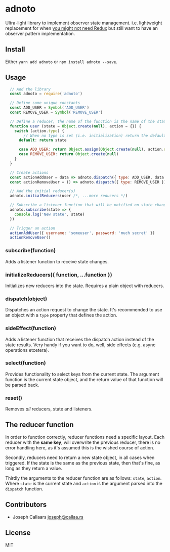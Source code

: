 # adnoto
Ultra-light library to implement observer state management. i.e. lightweight replacement for when [you might not need Redux](https://medium.com/@dan_abramov/you-might-not-need-redux-be46360cf367) but still want to have an observer pattern implementation.


## Install

Either `yarn add adnoto` or `npm install adnoto --save`.

## Usage

```javascript
  // Add the library
  const adnoto = require('adnoto')

  // Define some unique constants
  const ADD_USER = Symbol('ADD_USER')
  const REMOVE_USER = Symbol('REMOVE_USER')

  // Define a reducer, the name of the function is the name of the state
  function user (state = Object.create(null), action = {}) {
    switch (action.type) {
        // When no type is set (i.e. initialization) return the default state
      default: return state

      case ADD_USER: return Object.assign(Object.create(null), action.data)
      case REMOVE_USER: return Object.create(null)
    }
  }

  // Create actions
  const actionAddUser = data => adnoto.dispatch({ type: ADD_USER, data })
  const actionRemoveUser = () => adnoto.dispatch({ type: REMOVE_USER })

  // Add the initial reducer(s)
  adnoto.initialReducers(user /*, ...more reducers */)

  // Subscribe a listener function that will be notified on state change
  adnoto.subscribe(state => {
    console.log('New state', state)
  })

  // Trigger an action
  actionAddUser({ username: 'someuser', password: 'much secret' })
  actionRemoveUser()
```

### subscribe(function)

Adds a listener function to receive state changes.

### initializeReducers({ function, ...function })

Initializes new reducers into the state. Requires a plain object with reducers.

### dispatch(object)

Dispatches an action request to change the state. It's recommended to use an object with a `type` property that defines the action. 

### sideEffect(function)

Adds a listener function that receives the dispatch action instead of the state results. Very handy if you want to do, well, side effects (e.g. async operations etcetera).

### select(function)

Provides functionality to select keys from the current state. The argument function is the current state object, and the return value of that function will be parsed back. 

### reset()

Removes _all_ reducers, state and listeners.

## The reducer function

In order to function correctly, reducer functions need a specific layout. Each reducer with the **same key**, will overwrite the previous reducer, there is no error handling here, as it's assumed this is the wished course of action.

Secondly, reducers need to return a new state object, in all cases when triggered. If the state is the same as the previous state, then that's fine, as long as they return a value.

Thirdly the arguments to the reducer function are as follows: `state`, `action`. Where `state` is the current state and `action` is the argument parsed into the `dispatch` function.

## Contributors 

- Joseph Callaars <joseph@callaa.rs>


## License

MIT



